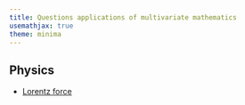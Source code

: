 ```yaml
---
title: Questions applications of multivariate mathematics
usemathjax: true
theme: minima
---
```


## Physics
- [Lorentz force](3D_lorentz_force.md)
